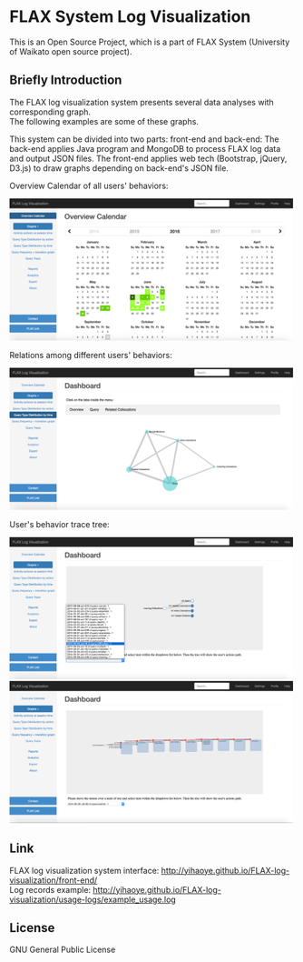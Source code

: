 # FLAX System Log Visualization

This is an Open Source Project, 
which is a part of FLAX System (University of Waikato open source project).


## Briefly Introduction  
The FLAX log visualization system presents several data analyses with corresponding graph.  
The following examples are some of these graphs.  

This system can be divided into two parts: front-end and back-end:
The back-end applies Java program and MongoDB to process FLAX log data and output JSON files.
The front-end applies web tech (Bootstrap, jQuery, D3.js) to draw graphs depending on back-end's JSON file.
  
Overview Calendar of all users' behaviors: 

<img src="./1.png" height="250" width="500">

Relations among different users' behaviors: 

<img src="./2.png" height="250" width="500">

User's behavior trace tree: 

<img src="./3.png" height="250" width="500">
<img src="./4.png" height="250" width="500">

## Link
FLAX log visualization system interface: http://yihaoye.github.io/FLAX-log-visualization/front-end/  
Log records example: http://yihaoye.github.io/FLAX-log-visualization/usage-logs/example_usage.log  

## License
GNU General Public License 
